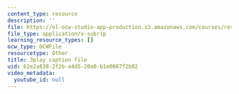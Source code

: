 ```yaml
---
content_type: resource
description: ''
file: https://ol-ocw-studio-app-production.s3.amazonaws.com/courses/res-14-001-abdul-latif-jameel-poverty-action-lab-executive-training-evaluating-social-programs-2009-spring-2009/62e2a8382f2ba4d520a0b1e0067f2b02_a7sDTYmqdSY.srt
file_type: application/x-subrip
learning_resource_types: []
ocw_type: OCWFile
resourcetype: Other
title: 3play caption file
uid: 62e2a838-2f2b-a4d5-20a0-b1e0067f2b02
video_metadata:
  youtube_id: null
---
```

